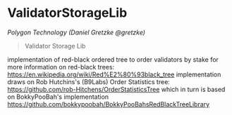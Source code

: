 # ValidatorStorageLib

_Polygon Technology (Daniel Gretzke @gretzke)_

> Validator Storage Lib

implementation of red-black ordered tree to order validators by stake for more information on red-black trees: https://en.wikipedia.org/wiki/Red%E2%80%93black_tree implementation draws on Rob Hutchins&#39;s (B9Labs) Order Statistics tree: https://github.com/rob-Hitchens/OrderStatisticsTree which in turn is based on BokkyPooBah&#39;s implementation https://github.com/bokkypoobah/BokkyPooBahsRedBlackTreeLibrary
